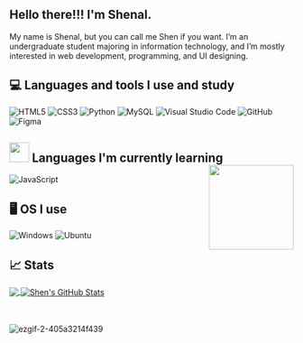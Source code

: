 ## Hello there!!!<!--img src="https://user-images.githubusercontent.com/73876759/142772251-5fa75384-9eb9-4745-92e8-7f91fd7fa58e.gif" width="20px"--> I'm Shenal.
My name is Shenal, but you can call me Shen if you want. I’m an undergraduate student majoring in information technology, and I’m mostly interested in web development, programming, and UI designing.

## 💻 Languages and tools I use and study
![HTML5](https://img.shields.io/badge/html5-%23E34F26.svg?style=for-the-badge&logo=html5&logoColor=white)
![CSS3](https://img.shields.io/badge/css3-%231572B6.svg?style=for-the-badge&logo=css3&logoColor=white)
![Python](https://img.shields.io/badge/python-3670A0?style=for-the-badge&logo=python&logoColor=ffdd54)
![MySQL](https://img.shields.io/badge/mysql-%2300f.svg?style=for-the-badge&logo=mysql&logoColor=white)
![Visual Studio Code](https://img.shields.io/badge/Visual%20Studio%20Code-0078d7.svg?style=for-the-badge&logo=visual-studio-code&logoColor=white)
![GitHub](https://img.shields.io/badge/github-%23121011.svg?style=for-the-badge&logo=github&logoColor=white)
![Figma](https://img.shields.io/badge/figma-%23F24E1E.svg?style=for-the-badge&logo=figma&logoColor=white)

## <img src="https://user-images.githubusercontent.com/73876759/145789114-2975ef3b-5f60-416d-a30e-5da080ea623b.gif" width="35"> Languages I'm currently learning <img align="right" src="https://user-images.githubusercontent.com/73876759/153703309-74e2fbb8-d44f-4751-ab9f-0e3a0fbddf0b.gif" width="150">
![JavaScript](https://img.shields.io/badge/javascript-%23323330.svg?style=for-the-badge&logo=javascript&logoColor=%23F7DF1E)

## 🖥 OS I use
![Windows](https://img.shields.io/badge/Windows-0078D6?style=for-the-badge&logo=windows&logoColor=white)
![Ubuntu](https://img.shields.io/badge/Ubuntu-E95420?style=for-the-badge&logo=ubuntu&logoColor=white)

## &#x1f4c8; Stats
<a href="https://github.com/Shenixreal/Shenixreal">
  <img align="center" src="https://github-readme-stats.vercel.app/api/top-langs/?username=Shenixreal&hide=java&title_color=ffffff&text_color=c9cacc&icon_color=2bbc8a&bg_color=1d1f21&langs_count=4" />
</a>

<a href="https://github.com/Shenixreal/Shenixreal">
  <img align="center" src="https://github-readme-stats.vercel.app/api?username=Shenixreal&show_icons=true&line_height=27&count_private=true&title_color=ffffff&text_color=c9cacc&icon_color=2bbc8a&bg_color=1d1f21" alt="Shen's GitHub Stats" />
</a>

<br><br>
![ezgif-2-405a3214f439](https://user-images.githubusercontent.com/73876759/145714791-caef2b87-a2f6-4874-9160-e3c0df4558d0.gif)



<!-- ![Top Langs](https://github-readme-stats.vercel.app/api/top-langs/?username=shenixreal&theme=tokyonight)-->

<!---
Shenixreal/Shenixreal is a ✨ special ✨ repository because its `README.md` (this file) appears on your GitHub profile.
You can click the Preview link to take a look at your changes.
--->
<!-- ![Kotlin](https://img.shields.io/badge/kotlin-%230095D5.svg?style=for-the-badge&logo=kotlin&logoColor=white) -->
